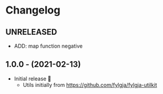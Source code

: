 # Changelog

## UNRELEASED
* ADD: map function negative

## 1.0.0 - (2021-02-13)
* Initial release 🎉
  * Utils initially from https://github.com/fylgja/fylgja-utilkit
